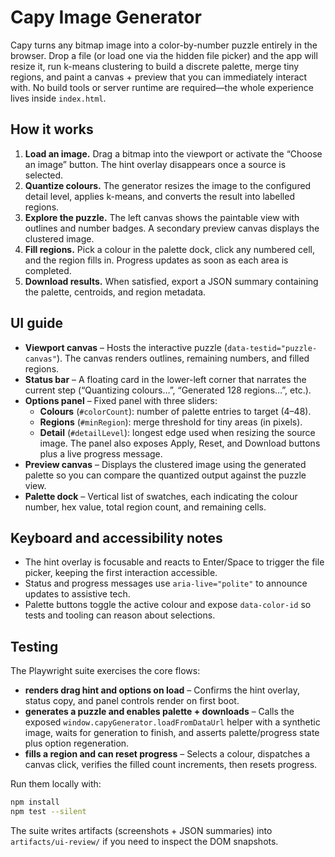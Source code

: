 # Capy Image Generator

Capy turns any bitmap image into a color-by-number puzzle entirely in the
browser. Drop a file (or load one via the hidden file picker) and the app will
resize it, run k-means clustering to build a discrete palette, merge tiny
regions, and paint a canvas + preview that you can immediately interact with.
No build tools or server runtime are required—the whole experience lives inside
`index.html`.

## How it works

1. **Load an image.** Drag a bitmap into the viewport or activate the “Choose an
   image” button. The hint overlay disappears once a source is selected.
2. **Quantize colours.** The generator resizes the image to the configured
   detail level, applies k-means, and converts the result into labelled regions.
3. **Explore the puzzle.** The left canvas shows the paintable view with outlines
   and number badges. A secondary preview canvas displays the clustered image.
4. **Fill regions.** Pick a colour in the palette dock, click any numbered cell,
   and the region fills in. Progress updates as soon as each area is completed.
5. **Download results.** When satisfied, export a JSON summary containing the
   palette, centroids, and region metadata.

## UI guide

- **Viewport canvas** – Hosts the interactive puzzle (`data-testid="puzzle-canvas"`).
  The canvas renders outlines, remaining numbers, and filled regions.
- **Status bar** – A floating card in the lower-left corner that narrates the
  current step (“Quantizing colours…”, “Generated 128 regions…”, etc.).
- **Options panel** – Fixed panel with three sliders:
  - **Colours** (`#colorCount`): number of palette entries to target (4–48).
  - **Regions** (`#minRegion`): merge threshold for tiny areas (in pixels).
  - **Detail** (`#detailLevel`): longest edge used when resizing the source
    image.
  The panel also exposes Apply, Reset, and Download buttons plus a live
  progress message.
- **Preview canvas** – Displays the clustered image using the generated palette
  so you can compare the quantized output against the puzzle view.
- **Palette dock** – Vertical list of swatches, each indicating the colour
  number, hex value, total region count, and remaining cells.

## Keyboard and accessibility notes

- The hint overlay is focusable and reacts to Enter/Space to trigger the file
  picker, keeping the first interaction accessible.
- Status and progress messages use `aria-live="polite"` to announce updates to
  assistive tech.
- Palette buttons toggle the active colour and expose `data-color-id` so tests
  and tooling can reason about selections.

## Testing

The Playwright suite exercises the core flows:

- **renders drag hint and options on load** – Confirms the hint overlay, status
  copy, and panel controls render on first boot.
- **generates a puzzle and enables palette + downloads** – Calls the exposed
  `window.capyGenerator.loadFromDataUrl` helper with a synthetic image, waits for
  generation to finish, and asserts palette/progress state plus option
  regeneration.
- **fills a region and can reset progress** – Selects a colour, dispatches a
  canvas click, verifies the filled count increments, then resets progress.

Run them locally with:

```bash
npm install
npm test --silent
```

The suite writes artifacts (screenshots + JSON summaries) into
`artifacts/ui-review/` if you need to inspect the DOM snapshots.

